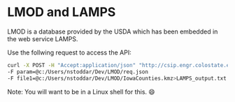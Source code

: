 # LMOD and LAMPS

LMOD is a database provided by the USDA which has been embedded in the web service LAMPS.

Use the follwing request to access the API:
``` bash
curl -X POST -H "Accept:application/json" "http://csip.engr.colostate.edu:8087/csip-lamps/m/lamps/1.0"
-F param=@c:/Users/nstoddar/Dev/LMOD/req.json
-F file1=@c:/Users/nstoddar/Dev/LMOD/IowaCounties.kmz>LAMPS_output.txt
```
Note: You will want to be in a Linux shell for this. :smile:
